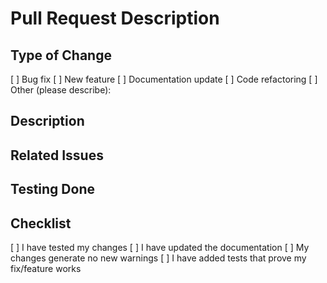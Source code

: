 # Pull Request Description

## Type of Change

<!-- Please select one or more of the following by replacing [ ] with [x] -->

[ ] Bug fix
[ ] New feature
[ ] Documentation update
[ ] Code refactoring
[ ] Other (please describe):

## Description

<!-- Please provide a clear and concise description of your changes -->

## Related Issues

<!-- Please list any related issues using the format #123 -->

## Testing Done

<!-- Please describe the tests you've added or run -->

## Checklist

<!-- Please select all that apply by replacing [ ] with [x] -->

[ ] I have tested my changes
[ ] I have updated the documentation
[ ] My changes generate no new warnings
[ ] I have added tests that prove my fix/feature works
